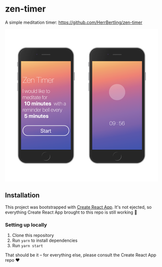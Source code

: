 # zen-timer
A simple meditation timer: https://github.com/HerrBertling/zen-timer

![zen-timer app images](zentimer.png)

## Installation

This project was bootstrapped with [Create React App](https://github.com/facebookincubator/create-react-app). It's not ejected, so everything Create React App brought to this repo is still working :rocket:

### Setting up locally

1. Clone this repository
1. Run `yarn` to install dependencies
1. Run `yarn start`

That should be it – for everything else, please consult the Create React App repo :heart:
